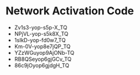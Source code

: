 # Network Activation Code
* Zv1s3-yop-s5p-X_TQ
* NPjVL-yop-s5k8X_TQ
* 1sIkD-yop-fd0w7_TQ
* Km-0V-yop8e7jQP_TQ
* YZzWGuyop9AjONb-TQ
* RB8QSeyop6gjGCv_TQ
* 86c9jOyop6gjdgH_TQ